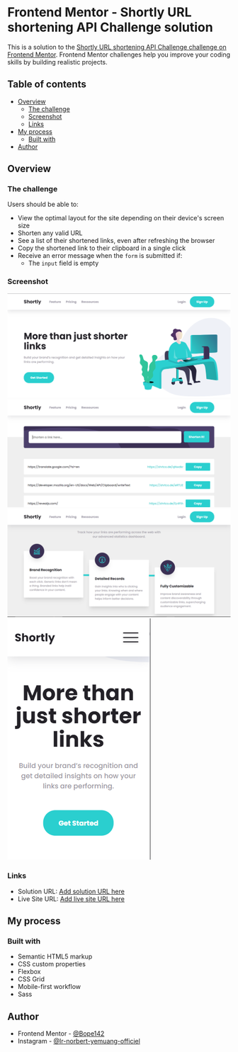 # Frontend Mentor - Shortly URL shortening API Challenge solution

This is a solution to the [Shortly URL shortening API Challenge challenge on Frontend Mentor](https://www.frontendmentor.io/challenges/url-shortening-api-landing-page-2ce3ob-G). Frontend Mentor challenges help you improve your coding skills by building realistic projects.

## Table of contents

- [Overview](#overview)
  - [The challenge](#the-challenge)
  - [Screenshot](#screenshot)
  - [Links](#links)
- [My process](#my-process)
  - [Built with](#built-with)
- [Author](#author)


## Overview

### The challenge

Users should be able to:

- View the optimal layout for the site depending on their device's screen size
- Shorten any valid URL
- See a list of their shortened links, even after refreshing the browser
- Copy the shortened link to their clipboard in a single click
- Receive an error message when the `form` is submitted if:
  - The `input` field is empty

### Screenshot

![Design preview for app coding challenge/desktop device](./screenshots/img-1.PNG)
![Design preview for app coding challenge/desktop device](./screenshots/img-2.PNG)
![Design preview for app coding challenge/desktop device](./screenshots/img-3.PNG)
![Design preview for app coding challenge/mobile device](./screenshots/img-4.PNG)


### Links

- Solution URL: [Add solution URL here](https://your-solution-url.com)
- Live Site URL: [Add live site URL here](https://your-live-site-url.com)

## My process

### Built with

- Semantic HTML5 markup
- CSS custom properties
- Flexbox
- CSS Grid
- Mobile-first workflow
- Sass


## Author

- Frontend Mentor - [@Bope142](https://www.frontendmentor.io/profile/Bope142)
- Instagram  - [@Ir-norbert-yemuang-officiel](https://www.instagram.com/ir_norbert_bope_officiel/)

